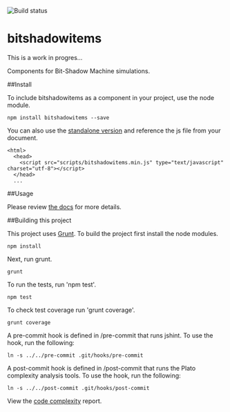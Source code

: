 ![Build status](https://travis-ci.org/vinceallenvince/bitshadowitems.svg?branch=master)

# bitshadowitems

This is a work in progres...

Components for Bit-Shadow Machine simulations.

##Install

To include bitshadowitems as a component in your project, use the node module.

```
npm install bitshadowitems --save
```

You can also use the [standalone version](https://github.com/vinceallenvince/bitshadowitems/releases/latest) and reference the js file from your document.

```
<html>
  <head>
    <script src="scripts/bitshadowitems.min.js" type="text/javascript" charset="utf-8"></script>
  </head>
  ...
```

##Usage

Please review [the docs](http://vinceallenvince.github.io/bitshadowitems/doc/) for more details.

##Building this project

This project uses [Grunt](http://gruntjs.com). To build the project first install the node modules.

```
npm install
```

Next, run grunt.

```
grunt
```

To run the tests, run 'npm test'.

```
npm test
```

To check test coverage run 'grunt coverage'.

```
grunt coverage
```

A pre-commit hook is defined in /pre-commit that runs jshint. To use the hook, run the following:

```
ln -s ../../pre-commit .git/hooks/pre-commit
```

A post-commit hook is defined in /post-commit that runs the Plato complexity analysis tools. To use the hook, run the following:

```
ln -s ../../post-commit .git/hooks/post-commit
```

View the [code complexity](http://vinceallenvince.github.io/bitshadowitems/reports/) report.
